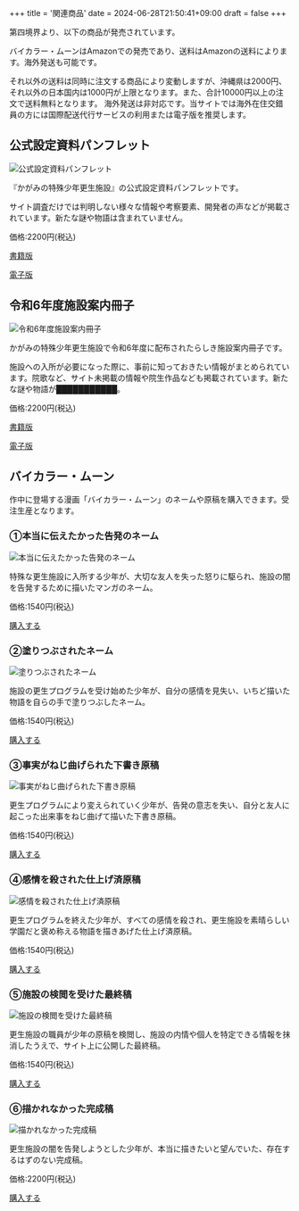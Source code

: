 +++
title = '関連商品'
date = 2024-06-28T21:50:41+09:00
draft = false
+++

第四境界より、以下の商品が発売されています。

バイカラー・ムーンはAmazonでの発売であり、送料はAmazonの送料によります。海外発送も可能です。

それ以外の送料は同時に注文する商品により変動しますが、沖縄県は2000円、それ以外の日本国内は1000円が上限となります。また、合計10000円以上の注文で送料無料となります。
海外発送は非対応です。当サイトでは海外在住交錯員の方には国際配送代行サービスの利用または電子版を推奨します。

## 公式設定資料パンフレット

![公式設定資料パンフレット](/img/pamphlet.png)

『かがみの特殊少年更生施設』の公式設定資料パンフレットです。

サイト調査だけでは判明しない様々な情報や考察要素、開発者の声などが掲載されています。新たな謎や物語は含まれていません。

価格:2200円(税込)

[書籍版](https://shop.daiyonkyokai.net/products/kagaminopamphlet)

[電子版](https://amzn.to/4jnEmSS)

## 令和6年度施設案内冊子

![令和6年度施設案内冊子](/img/book.png)

かがみの特殊少年更生施設で令和6年度に配布されたらしき施設案内冊子です。

施設への入所が必要になった際に、事前に知っておきたい情報がまとめられています。院歌など、サイト未掲載の情報や院生作品なども掲載されています。新たな謎や物語が███████████。

価格:2200円(税込)

[書籍版](https://shop.daiyonkyokai.net/products/kagaminosasshi)

[電子版](https://amzn.to/4jNOfsV)

## バイカラー・ムーン

作中に登場する漫画「バイカラー・ムーン」のネームや原稿を購入できます。受注生産となります。

### ①本当に伝えたかった告発のネーム

![本当に伝えたかった告発のネーム](/img/comic/1.jpg)

特殊な更生施設に入所する少年が、大切な友人を失った怒りに駆られ、施設の闇を告発するために描いたマンガのネーム。

価格:1540円(税込)

[購入する](https://amzn.to/42I9FAQ)

### ②塗りつぶされたネーム

![塗りつぶされたネーム](/img/comic/2.jpg)

施設の更生プログラムを受け始めた少年が、自分の感情を見失い、いちど描いた物語を自らの手で塗りつぶしたネーム。

価格:1540円(税込)

[購入する](https://amzn.to/42lYXkr)

### ③事実がねじ曲げられた下書き原稿

![事実がねじ曲げられた下書き原稿](/img/comic/3.jpg)

更生プログラムにより変えられていく少年が、告発の意志を失い、自分と友人に起こった出来事をねじ曲げて描いた下書き原稿。

価格:1540円(税込)

[購入する](https://amzn.to/4jnozn8)

### ④感情を殺された仕上げ済原稿

![感情を殺された仕上げ済原稿](/img/comic/4.jpg)

更生プログラムを終えた少年が、すべての感情を殺され、更生施設を素晴らしい学園だと褒め称える物語を描きあげた仕上げ済原稿。

価格:1540円(税込)

[購入する](https://amzn.to/4lAHz2R)

### ⑤施設の検閲を受けた最終稿

![施設の検閲を受けた最終稿](/img/comic/5.jpg)

更生施設の職員が少年の原稿を検閲し、施設の内情や個人を特定できる情報を抹消したうえで、サイト上に公開した最終稿。

価格:1540円(税込)

[購入する](https://amzn.to/4ivjZBL)

### ⑥描かれなかった完成稿

![描かれなかった完成稿](/img/comic/6.jpg)

更生施設の闇を告発しようとした少年が、本当に描きたいと望んでいた、存在するはずのない完成稿。

価格:2200円(税込)

[購入する](https://amzn.to/4jL1f2w)
